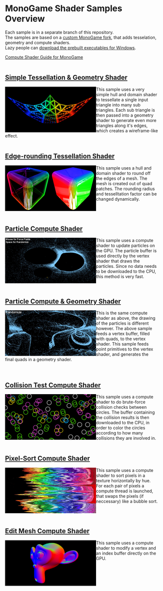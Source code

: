 # MonoGame Shader Samples Overview

Each sample is in a separate branch of this repository.<br>
The samples are based on a [custom MonoGame fork](https://github.com/MonoGame/MonoGame/pull/7533), that adds tesselation, geometry and compute shaders.<br>
Lazy people can [download the prebuilt executables for Windows](https://www.dropbox.com/s/c5h81mtgw5pnctu/Monogame%20Shader%20Samples.zip?dl=1).

[Compute Shader Guide for MonoGame](https://github.com/cpt-max/Docs/blob/master/MonoGame%20Compute%20Shader%20Guide.md)
<br><br>

## [Simple Tessellation & Geometry Shader](https://github.com/cpt-max/MonoGame-Shader-Samples/tree/tesselation_geometry)
[<img align="left" width="300" src="Screenshots/TesselationGeometry.jpg">](https://github.com/cpt-max/MonoGame-Shader-Samples/tree/tesselation_geometry)
This sample uses a very simple hull and domain shader to tessellate a single input triangle into many sub triangles. Each sub triangle is then passed into a geometry shader to generate even more triangles along it's edges, which creates a wireframe-like effect.
<br clear="left"/><br>

## [Edge-rounding Tessellation Shader](https://github.com/cpt-max/MonoGame-Shader-Samples/tree/edgerounding)
[<img align="left" width="300" src="Screenshots/EdgeRounding.jpg">](https://github.com/cpt-max/MonoGame-Shader-Samples/tree/edgerounding)
This sample uses a hull and domain shader to round off the edges of a mesh. The mesh is created out of quad patches. The rounding radius and tesselltation factor can be changed dynamically.
<br clear="left"/><br>

## [Particle Compute Shader](https://github.com/cpt-max/MonoGame-Shader-Samples/tree/compute_gpu_particles)
[<img align="left" width="300" src="Screenshots/ComputeParticles.jpg">](https://github.com/cpt-max/MonoGame-Shader-Samples/tree/compute_gpu_particles)
This sample uses a compute shader to update particles on the GPU. The particle buffer is used directly by the vertex shader that draws the particles. Since no data needs to be downloaded to the CPU, this method is very fast.
<br clear="left"/><br>

## [Particle Compute & Geometry Shader](https://github.com/cpt-max/MonoGame-Shader-Samples/tree/compute_gpu_particles_geometry)
[<img align="left" width="300" src="Screenshots/ComputeGeometryParticles.jpg">](https://github.com/cpt-max/MonoGame-Shader-Samples/tree/compute_gpu_particles_geometry)
This is the same compute shader as above, the drawing of the particles is different however. The above sample feeds a vertex buffer, filled with quads, to the vertex shader. This sample feeds point primitives to the vertex shader, and generates the final quads in a geometry shader.   
<br clear="left"/><br>

## [Collision Test Compute Shader](https://github.com/cpt-max/MonoGame-Shader-Samples/tree/compute_cpu)
[<img align="left" width="300" src="Screenshots/ComputeCircles.jpg">](https://github.com/cpt-max/MonoGame-Shader-Samples/tree/compute_cpu)
This sample uses a compute shader to do brute-force collision checks between circles. The buffer containing the collision results is then downloaded to the CPU, in order to color the circles according to how many collisions they are involved in.
<br clear="left"/><br>

## [Pixel-Sort Compute Shader](https://github.com/cpt-max/MonoGame-Shader-Samples/tree/compute_write_to_texture)
[<img align="left" width="300" src="Screenshots/PixelSort.jpg">](https://github.com/cpt-max/MonoGame-Shader-Samples/tree/compute_write_to_texture)
This sample uses a compute shader to sort pixels in a texture horizontally by hue.
For each pair of pixels a compute thread is launched, that swaps the pixels (if neccessary) like a bubble sort.
<br clear="left"/><br>

## [Edit Mesh Compute Shader](https://github.com/cpt-max/MonoGame-Shader-Samples/tree/compute_write_to_vertex_buffer)
[<img align="left" width="300" src="Screenshots/EditMesh.jpg">](https://github.com/cpt-max/MonoGame-Shader-Samples/tree/compute_write_to_vertex_buffer)
This sample uses a compute shader to modify a vertex and an index buffer directly on the GPU.
<br clear="left"/><br>











